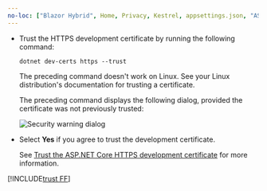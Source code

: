 ```yaml
---
no-loc: ["Blazor Hybrid", Home, Privacy, Kestrel, appsettings.json, "ASP.NET Core Identity", cookie, Cookie, Blazor, "Blazor Server", "Blazor WebAssembly", "Identity", "Let's Encrypt", Razor, SignalR]
---
```

* Trust the HTTPS development certificate by running the following command:

  ```dotnetcli
  dotnet dev-certs https --trust
  ```
  
  The preceding command doesn't work on Linux. See your Linux distribution's documentation for trusting a certificate.

  The preceding command displays the following dialog, provided the certificate was not previously trusted:

  ![Security warning dialog](~/getting-started/_static/cert.png)

* Select **Yes** if you agree to trust the development certificate.

  See [Trust the ASP.NET Core HTTPS development certificate](xref:security/enforcing-ssl#trust-the-aspnet-core-https-development-certificate-on-windows-and-macos) for more information.
  
[!INCLUDE[trust FF](~/includes/trust-ff.md)]